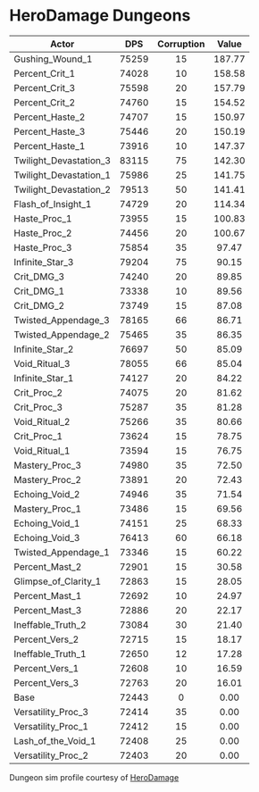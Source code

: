 # HeroDamage Dungeons
| Actor | DPS | Corruption | Value |
|---|:---:|:---:|:---:|
|Gushing_Wound_1|75259|15|187.77|
|Percent_Crit_1|74028|10|158.58|
|Percent_Crit_3|75598|20|157.79|
|Percent_Crit_2|74760|15|154.52|
|Percent_Haste_2|74707|15|150.97|
|Percent_Haste_3|75446|20|150.19|
|Percent_Haste_1|73916|10|147.37|
|Twilight_Devastation_3|83115|75|142.30|
|Twilight_Devastation_1|75986|25|141.75|
|Twilight_Devastation_2|79513|50|141.41|
|Flash_of_Insight_1|74729|20|114.34|
|Haste_Proc_1|73955|15|100.83|
|Haste_Proc_2|74456|20|100.67|
|Haste_Proc_3|75854|35|97.47|
|Infinite_Star_3|79204|75|90.15|
|Crit_DMG_3|74240|20|89.85|
|Crit_DMG_1|73338|10|89.56|
|Crit_DMG_2|73749|15|87.08|
|Twisted_Appendage_3|78165|66|86.71|
|Twisted_Appendage_2|75465|35|86.35|
|Infinite_Star_2|76697|50|85.09|
|Void_Ritual_3|78055|66|85.04|
|Infinite_Star_1|74127|20|84.22|
|Crit_Proc_2|74075|20|81.62|
|Crit_Proc_3|75287|35|81.28|
|Void_Ritual_2|75266|35|80.66|
|Crit_Proc_1|73624|15|78.75|
|Void_Ritual_1|73594|15|76.75|
|Mastery_Proc_3|74980|35|72.50|
|Mastery_Proc_2|73891|20|72.43|
|Echoing_Void_2|74946|35|71.54|
|Mastery_Proc_1|73486|15|69.56|
|Echoing_Void_1|74151|25|68.33|
|Echoing_Void_3|76413|60|66.18|
|Twisted_Appendage_1|73346|15|60.22|
|Percent_Mast_2|72901|15|30.58|
|Glimpse_of_Clarity_1|72863|15|28.05|
|Percent_Mast_1|72692|10|24.97|
|Percent_Mast_3|72886|20|22.17|
|Ineffable_Truth_2|73084|30|21.40|
|Percent_Vers_2|72715|15|18.17|
|Ineffable_Truth_1|72650|12|17.28|
|Percent_Vers_1|72608|10|16.59|
|Percent_Vers_3|72763|20|16.01|
|Base|72443|0|0.00|
|Versatility_Proc_3|72414|35|0.00|
|Versatility_Proc_1|72412|15|0.00|
|Lash_of_the_Void_1|72408|25|0.00|
|Versatility_Proc_2|72403|20|0.00|

 Dungeon sim profile courtesy of [HeroDamage](https://www.herodamage.com/)